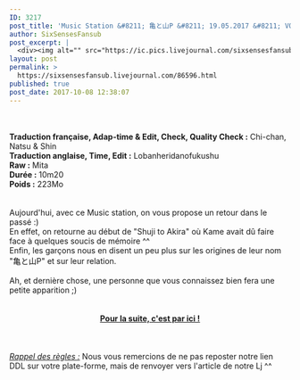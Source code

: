 ```yaml
---
ID: 3217
post_title: 'Music Station &#8211; 亀と山P &#8211; 19.05.2017 &#8211; VOSTFR'
author: SixSensesFansub
post_excerpt: |
  <div><img alt="" src="https://ic.pics.livejournal.com/sixsensesfansub/28580493/91216/91216_original.jpg" title=""></div><br><br><b>Traduction fran&ccedil;aise, Adap-time &amp; Edit, Check, Quality Check :</b> Chi-chan, Natsu &amp; Shin<br><b>Traduction anglaise, Time, Edit :</b> Lobanheridanofukushu<br><b>Raw :</b> Mita<br><b>Dur&eacute;e :</b> 10m20<br><b>Poids :</b> 223Mo<br><br><br>Aujourd'hui, avec ce Music station, on vous propose un retour dans le pass&eacute; :)<br>En effet, on retourne au d&eacute;but de "Shuji to Akira" o&ugrave; Kame avait d&ucirc; faire face &agrave; quelques soucis de m&eacute;moire ^^<br>Enfin, les gar&ccedil;ons nous en disent un peu plus sur les origines de leur nom "&#20096;&#12392;&#23665;P" et sur leur relation.<br><br>Ah, et derni&egrave;re chose, une personne que vous connaissez bien fera une petite apparition ;)<br><br><br><div><u><a href="http://six-senses.actifforum.com/t7776-music-station-p-vostfr-19-05-2017#66932" rel="nofollow"><b>Pour la suite, c'est par ici !</b></a></u></div><br><br><br><u><i>Rappel des r&egrave;gles :</i></u> Nous vous remercions de ne pas reposter notre lien DDL sur votre plate-forme, mais de renvoyer vers l'article de notre Lj ^^
layout: post
permalink: >
  https://sixsensesfansub.livejournal.com/86596.html
published: true
post_date: 2017-10-08 12:38:07
---
```

<div style="text-align:center"><img alt="" src="https://united-subs.dearclouds.com/wp-content/uploads/2018/04/ba5df0c7aee0539db3e1d1fb6e713d9e.jpg" title="" /></div><br /><br /><b>Traduction fran&ccedil;aise, Adap-time &amp; Edit, Check, Quality Check :</b> Chi-chan, Natsu &amp; Shin<br /><b>Traduction anglaise, Time, Edit :</b> Lobanheridanofukushu<br /><b>Raw :</b> Mita<br /><b>Dur&eacute;e :</b> 10m20<br /><b>Poids :</b> 223Mo<br /><br /><br />Aujourd&#39;hui, avec ce Music station, on vous propose un retour dans le pass&eacute; :)<br />En effet, on retourne au d&eacute;but de &quot;Shuji to Akira&quot; o&ugrave; Kame avait d&ucirc; faire face &agrave; quelques soucis de m&eacute;moire ^^<br />Enfin, les gar&ccedil;ons nous en disent un peu plus sur les origines de leur nom &quot;亀と山P&quot; et sur leur relation.<br /><br />Ah, et derni&egrave;re chose, une personne que vous connaissez bien fera une petite apparition ;)<br /><br /><br /><div style="text-align:center"><u><a href="http://six-senses.actifforum.com/t7776-music-station-p-vostfr-19-05-2017#66932" rel="nofollow"><b>Pour la suite, c&#39;est par ici !</b></a></u></div><br /><br /><br /><u><i>Rappel des r&egrave;gles :</i></u> Nous vous remercions de ne pas reposter notre lien DDL sur votre plate-forme, mais de renvoyer vers l&#39;article de notre Lj ^^